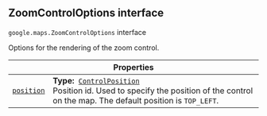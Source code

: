 
<h2 id="ZoomControlOptions">ZoomControlOptions interface</h2>
<p>
<code><span itemprop="path">google.maps</span>.<span itemprop="name">ZoomControlOptions</span></code>
interface
</p>
<p>Options for the rendering of the zoom control.</p>
<div class="devsite-table-wrapper"><table class="properties responsive" summary="interface ZoomControlOptions - Properties">
<thead>
<tr><th colspan="2">Properties</th>
</tr></thead>
<tbody>
<tr id="ZoomControlOptions.position">
<td itemprop="property"><code><a class="secret-link" href="#ZoomControlOptions.position"><span>position</span></a></code></td>
<td><div><strong>Type:</strong>&nbsp; <code><a href="ControlPosition.md">ControlPosition</a></code></div>
<div class="desc">Position id. Used to specify the position of the control on the map. The default position is <code>TOP_LEFT</code>.</div></td>
</tr>
</tbody>
</table></div>
<script src="replace_links.js"></script>
